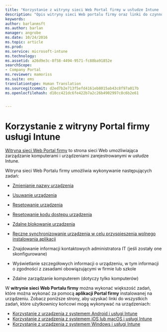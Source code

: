```yaml
---
title: "Korzystanie z witryny sieci Web Portal firmy w usłudze Intune | Microsoft Docs"
description: "Opis witryny sieci Web portalu firmy oraz linki do czynności dla zadań, które można wykonać w witrynie sieci Web"
keywords: 
author: barlanmsft
ms.author: barlan
manager: angrobe
ms.date: 10/24/2016
ms.topic: article
ms.prod: 
ms.service: microsoft-intune
ms.technology: 
ms.assetid: a26d9e3c-8f58-4494-9571-fc88ba91852e
searchScope:
- Company Portal
ms.reviewer: mamoriss
ms.suite: ems
translationtype: Human Translation
ms.sourcegitcommit: d2ed7b2e713f5efd4161eb8015ab43c8f97a017b
ms.openlocfilehash: d10cc421dc6fe422b7a2c26b4902997c8c6b2e61


---
```


# <a name="using-the-intune-company-portal-website"></a>Korzystanie z witryny Portal firmy usługi Intune
[Witryna sieci Web Portal firmy](http://portal.manage.microsoft.com) to strona sieci Web umożliwiająca zarządzanie komputerami i urządzeniami zarejestrowanymi w usłudze Intune.

Witryna sieci Web Portalu firmy umożliwia wykonywanie następujących zadań:

-   [Zmienianie nazwy urządzenia](rename-your-device-cpwebsite.md)

-   [Usuwanie urządzenia](remove-your-device-cpwebsite.md)

-   [Resetowanie urządzenia](reset-your-device-cpwebsite.md)

-   [Resetowanie kodu dostępu urządzenia](reset-your-passcode-cpwebsite.md)

-   [Zdalne blokowanie urządzenia](remote-lock-your-device-cpwebsite.md)

-   [Ręczne synchronizowanie urządzenia w celu przyspieszenia wolnego instalowania aplikacji](sync-your-device-manually-cpwebsite.md)

-   Znajdowanie informacji kontaktowych administratora IT (jeśli zostały one skonfigurowane)

-   Wyświetlanie szczegółowych informacji o urządzeniu, w tym informacji o zgodności z zasadami obowiązującymi w firmie lub szkole

-   Zdalne zarządzanie komputerem (dotyczy tylko komputerów)

W **witrynie sieci Web Portalu firmy** można wykonać większość zadań, które można wykonać za pomocą **aplikacji Portal firmy** instalowanej na urządzeniu. Zobacz poniższe strony, aby uzyskać linki do wszystkich zadań, które użytkownicy końcowi mogą wykonywać na urządzeniach:

- [Korzystanie z urządzenia z systemem Android i usługi Intune](using-your-android-device-with-intune.md)
- [Korzystanie z urządzenia z systemem iOS lub macOS i usługi Intune](using-your-ios-or-macOS-device-with-intune.md)
- [Korzystanie z urządzenia z systemem Windows i usługi Intune](using-your-windows-device-with-intune.md)



<!--HONumber=Jan17_HO1-->



